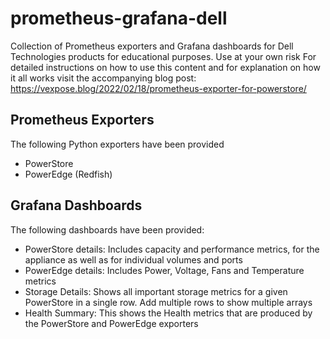 # prometheus-grafana-dell
Collection of Prometheus exporters and Grafana dashboards for Dell Technologies products for educational purposes. Use at your own risk
For detailed instructions on how to use this content and for explanation on how it all works visit the accompanying blog post:
https://vexpose.blog/2022/02/18/prometheus-exporter-for-powerstore/


## Prometheus Exporters
The following Python exporters have been provided
- PowerStore
- PowerEdge (Redfish)

## Grafana Dashboards
The following dashboards have been provided:
- PowerStore details: Includes capacity and performance metrics, for the appliance as well as for individual volumes and ports
- PowerEdge details: Includes Power, Voltage, Fans and Temperature metrics
- Storage Details: Shows all important storage metrics for a given PowerStore in a single row. Add multiple rows to show multiple arrays
- Health Summary: This shows the Health metrics that are produced by the PowerStore and PowerEdge exporters
 
